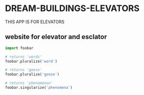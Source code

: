# DREAM-BUILDINGS-ELEVATORS
THIS APP IS FOR ELEVATORS
## website for elevator and esclator 
```python
import foobar

# returns 'words'
foobar.pluralize('word')

# returns 'geese'
foobar.pluralize('goose')

# returns 'phenomenon'
foobar.singularize('phenomena')